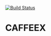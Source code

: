 [![Build Status](https://travis-ci.com/ffabiorj/caffeex.svg?branch=master)](https://travis-ci.com/ffabiorj/caffeex)
# CAFFEEX


